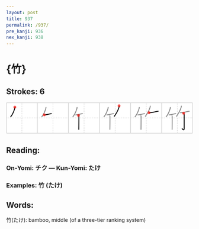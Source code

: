 ```yaml
---
layout: post
title: 937
permalink: /937/
pre_kanji: 936
nex_kanji: 938
---
```


# {竹}

## Strokes: 6

<div class="stroke"><img src="../images/E7ABB9.png" /></div>

## Reading:

### On-Yomi: チク &mdash; Kun-Yomi: たけ

### Examples: 竹 (たけ)

## Words:

竹(たけ): bamboo, middle (of a three-tier ranking system)
